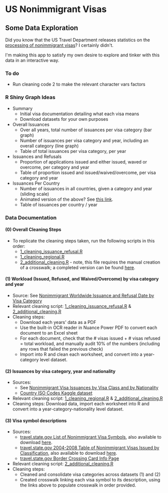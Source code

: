 # US Nonimmigrant Visas
## Some Data Exploration

Did you know that the US Travel Department releases statistics on the [processing of nonimmigrant visas](https://travel.state.gov/content/travel/en/legal/visa-law0/visa-statistics/nonimmigrant-visa-statistics.html)? I certainly didn't.

I'm making this app to satisfy my own desire to explore and tinker with this data in an interactive way.

### To do
* Run cleaning code 2 to make the relevant character vars factors

### R Shiny Graph Ideas

* Summary
    * Initial visa documentation detailing what each visa means
    * Download datasets for your own purposes
* Overall Issuances 
    * Over all years, total number of issuances per visa category (bar graph)
    * Number of issuances per visa category and year, including an overall category (line graph)
    * Table of total issuances per visa category, per year
* Issuances and Refusals
    * Proportion of applications issued and either issued, waved or overcome, per category and year
    * Table of proportion issued and issued/waived/overcome, per visa category and year
* Issuances Per Country
    * Number of issuances in all countries, given a category and year (sliding scale)
    * Animated version of the above? See [this link](https://rstudio-pubs-static.s3.amazonaws.com/315157_73b802e0532c4ea3839f98afc0378ca1.html).
    * Table of issuances per country / year

### Data Documentation

#### (0) Overall Cleaning Steps

* To replicate the cleaning steps taken, run the following scripts in this order:
    * [1_cleaning_issuance_refusal.R](data/scripts/1_cleaning_issuance_refusal.R)
    * [1_cleaning_regional.R](data/scripts/1_cleaning_regional.R)
    * [2_additional_cleaning.R](data/scripts/2_additional_cleaning.R) - note, this file requires the manual creation of a crosswalk; a completed version can be found [here](data/output/labels.rds).

#### (1) Workload (Issued, Refused, and Waived/Overcome) by visa category and year

* Source: See [Nonimmigrant Worldwide Issuance and Refusal Date by Visa Category](https://travel.state.gov/content/travel/en/legal/visa-law0/visa-statistics/nonimmigrant-visa-statistics.html)
* Relevant cleaning script: [1_cleaning_issuance_refusal.R](data/scripts/1_cleaning_issuance_refusal.R) & [2_additional_cleaning.R](data/scripts/2_additional_cleaning.R)
* Cleaning steps:
    * Download each years' data as a PDF
    * Use the built-in OCR reader in Nuance Power PDF to convert each document to an Excel sheet
    * For each document, check that the # visas issued + # visas refused = total workload, and manually audit 10% of the numbers (including any rows that failed the previous check)
    * Import into R and clean each worksheet, and convert into a year-category level dataset.

#### (2) Issuances by visa category, year and nationality

* Sources: 
    * See [Nonimmigrant Visa Issuances by Visa Class and by Nationality](https://travel.state.gov/content/travel/en/legal/visa-law0/visa-statistics/nonimmigrant-visa-statistics.html)
    * [Country ISO Codes Kaggle dataset](https://www.kaggle.com/juanumusic/countries-iso-codes/data)
* Relevant cleaning script: [1_cleaning_regional.R](data/scripts/1_cleaning_regional.R) & [2_additional_cleaning.R](data/scripts/2_additional_cleaning.R)
* Cleaning steps: Download data, import each worksheet into R and convert into a year-category-nationality level dataset.

#### (3) Visa symbol descriptions

* Sources:
    * [travel.state.gov List of Nonimmigrant Visa Symbols](data/input/NonimmigrantVisaSymbols.pdf), also available to download [here](https://travel.state.gov/content/dam/visas/Statistics/Non-Immigrant-Statistics/MonthlyNIVIssuances/Nonimmigrant%20Visa%20Symbols.pdf).
    * [travel.state.gov 2004-2008 Table of Nonimmigrant Visas Issued by Classification](data/input/FY08-AR-TableXVIB.pdf), also available to download [here](https://travel.state.gov/content/dam/visas/Statistics/FY08-AR-TableXVI%28B%29.pdf).
    * [travel.state.gov Border Crossing Card Info Page](https://travel.state.gov/content/travel/en/us-visas/tourism-visit/border-crossing-card.html)
* Relevant cleaning script: [2_additional_cleaning.R](data/scripts/2_additional_cleaning.R)
* Cleaning steps:
    * Cleaned and consolidate visa categories across datasets (1) and (2)
    * Created crosswalk linking each visa symbol to its description, using the links above to populate crosswalk in order provided.